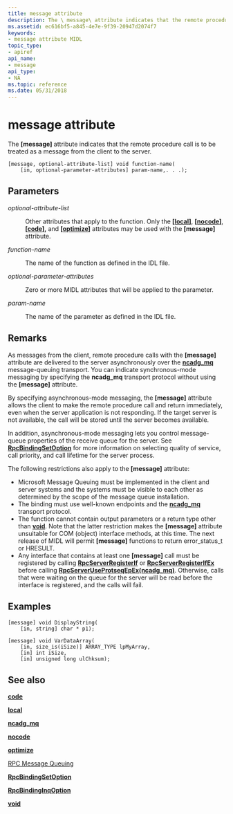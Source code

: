 ```yaml
---
title: message attribute
description: The \ message\ attribute indicates that the remote procedure call is to be treated as a message from the client to the server.
ms.assetid: ec616bf5-a845-4e7e-9f39-20947d2074f7
keywords:
- message attribute MIDL
topic_type:
- apiref
api_name:
- message
api_type:
- NA
ms.topic: reference
ms.date: 05/31/2018
---
```


# message attribute

The **\[message\]** attribute indicates that the remote procedure call is to be treated as a message from the client to the server.

``` syntax
[message, optional-attribute-list] void function-name(
    [in, optional-parameter-attributes] param-name,. . .);
```

## Parameters

<dl> <dt>

*optional-attribute-list* 
</dt> <dd>

Other attributes that apply to the function. Only the **\[**[**local**](local.md)**\]**, **\[**[**nocode**](nocode.md)**\]**, **\[**[**code**](code.md)**\],** and **\[**[**optimize**](optimize.md)**\]** attributes may be used with the **\[message\]** attribute.

</dd> <dt>

*function-name* 
</dt> <dd>

The name of the function as defined in the IDL file.

</dd> <dt>

*optional-parameter-attributes* 
</dt> <dd>

Zero or more MIDL attributes that will be applied to the parameter.

</dd> <dt>

*param-name* 
</dt> <dd>

The name of the parameter as defined in the IDL file.

</dd> </dl>

## Remarks

As messages from the client, remote procedure calls with the **\[message\]** attribute are delivered to the server asynchronously over the [**ncadg\_mq**](ncadg-mq.md) message-queuing transport. You can indicate synchronous-mode messaging by specifying the **ncadg\_mq** transport protocol without using the **\[message\]** attribute.

By specifying asynchronous-mode messaging, the **\[message\]** attribute allows the client to make the remote procedure call and return immediately, even when the server application is not responding. If the target server is not available, the call will be stored until the server becomes available.

In addition, asynchronous-mode messaging lets you control message-queue properties of the receive queue for the server. See [**RpcBindingSetOption**](https://docs.microsoft.com/windows/desktop/api/rpcdce/nf-rpcdce-rpcbindingsetoption) for more information on selecting quality of service, call priority, and call lifetime for the server process.

The following restrictions also apply to the **\[message\]** attribute:

-   Microsoft Message Queuing must be implemented in the client and server systems and the systems must be visible to each other as determined by the scope of the message queue installation.
-   The binding must use well-known endpoints and the [**ncadg\_mq**](ncadg-mq.md) transport protocol.
-   The function cannot contain output parameters or a return type other than [**void**](void.md). Note that the latter restriction makes the **\[message\]** attribute unsuitable for COM (object) interface methods, at this time. The next release of MIDL will permit **\[message\]** functions to return error\_status\_t or HRESULT.
-   Any interface that contains at least one **\[message\]** call must be registered by calling [**RpcServerRegisterIf**](https://docs.microsoft.com/windows/desktop/api/rpcdce/nf-rpcdce-rpcserverregisterif) or [**RpcServerRegisterIfEx**](https://docs.microsoft.com/windows/desktop/api/rpcdce/nf-rpcdce-rpcserverregisterifex) before calling [**RpcServerUseProtseqEpEx(ncadg\_mq)**](https://docs.microsoft.com/windows/desktop/api/rpcdce/nf-rpcdce-rpcserveruseprotseqepex). Otherwise, calls that were waiting on the queue for the server will be read before the interface is registered, and the calls will fail.

## Examples

``` syntax
[message] void DisplayString(
    [in, string] char * p1);
 
[message] void VarDataArray(
    [in, size_is(iSize)] ARRAY_TYPE lpMyArray,
    [in] int iSize,
    [in] unsigned long ulChksum);
```

## See also

<dl> <dt>

[**code**](code.md)
</dt> <dt>

[**local**](local.md)
</dt> <dt>

[**ncadg\_mq**](ncadg-mq.md)
</dt> <dt>

[**nocode**](nocode.md)
</dt> <dt>

[**optimize**](optimize.md)
</dt> <dt>

[RPC Message Queuing](https://docs.microsoft.com/windows/desktop/Rpc/rpc-message-queuing)
</dt> <dt>

[**RpcBindingSetOption**](https://docs.microsoft.com/windows/desktop/api/rpcdce/nf-rpcdce-rpcbindingsetoption)
</dt> <dt>

[**RpcBindingInqOption**](https://docs.microsoft.com/windows/desktop/api/rpcdce/nf-rpcdce-rpcbindinginqoption)
</dt> <dt>

[**void**](void.md)
</dt> </dl>

 

 




